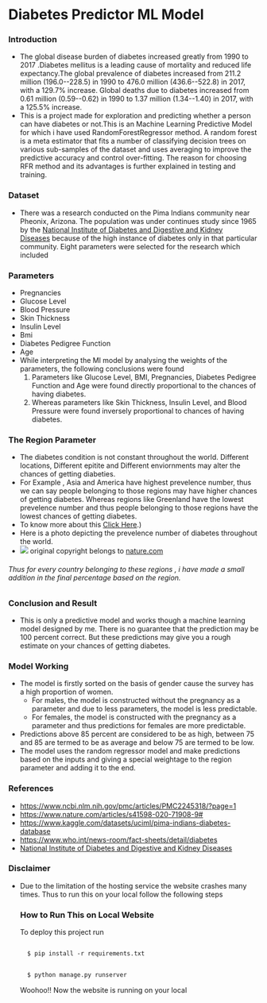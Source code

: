 Diabetes Predictor ML Model
===========================

### Introduction

-   The global disease burden of diabetes increased greatly from 1990 to 2017 .Diabetes mellitus is a leading cause of mortality and reduced life expectancy.The global prevalence of diabetes increased from 211.2 million (196.0--228.5) in 1990 to 476.0 million (436.6--522.8) in 2017, with a 129.7% increase. Global deaths due to diabetes increased from 0.61 million (0.59--0.62) in 1990 to 1.37 million (1.34--1.40) in 2017, with a 125.5% increase.
-   This is a project made for exploration and predicting whether a person can have diabetes or not.This is an Machine Learning Predictive Model for which i have used RandomForestRegressor method. A random forest is a meta estimator that fits a number of classifying decision trees on various sub-samples of the dataset and uses averaging to improve the predictive accuracy and control over-fitting. The reason for choosing RFR method and its advantages is further explained in testing and training.

### Dataset

-   There was a research conducted on the Pima Indians community near Pheonix, Arizona. The population was under continues study since 1965 by the [National Institute of Diabetes and Digestive and Kidney Diseases](https://www.niddk.nih.gov/) because of the high instance of diabetes only in that particular community. Eight parameters were selected for the research which included

### Parameters

-   Pregnancies
-   Glucose Level
-   Blood Pressure
-   Skin Thickness
-   Insulin Level
-   Bmi
-   Diabetes Pedigree Function
-   Age
-   While interpreting the Ml model by analysing the weights of the parameters, the following conclusions were found
    1.  Parameters like Glucose Level, BMI, Pregnancies, Diabetes Pedigree Function and Age were found directly proportional to the chances of having diabetes.
    2.  Whereas parameters like Skin Thickness, Insulin Level, and Blood Pressure were found inversely proportional to chances of having diabetes.

### The Region Parameter

-   The diabetes condition is not constant throughout the world. Different locations, Different epitite and Different enviornments may alter the chances of getting diabeties.
-   For Example , Asia and America have highest prevelence number, thus we can say people belonging to those regions may have higher chances of getting diabetes. Whereas regions like Greenland have the lowest prevelence number and thus people belonging to those regions have the lowest chances of getting diabetes.
-   To know more about this [Click Here](https://www.nature.com/articles/s41598-020-71908-9#).)
-   Here is a photo depicting the prevelence number of diabetes throughout the world.
-   ![](https://yourdiabetespredictor.herokuapp.com/static/website/world_prevelance.30f9894abeed.png)
original copyright belongs to [nature.com](https://www.nature.com/)

###### Thus for every country belonging to these regions , i have made a small addition in the final percentage based on the region.

### Conclusion and Result

-   This is only a predictive model and works though a machine learning model designed by me. There is no guarantee that the prediction may be 100 percent correct. But these predictions may give you a rough estimate on your chances of getting diabetes.

### Model Working

-   The model is firstly sorted on the basis of gender cause the survey has a high proportion of women.
    -   For males, the model is constructed without the pregnancy as a parameter and due to less parameters, the model is less predictable.
    -   For females, the model is constructed with the pregnancy as a parameter and thus predictions for females are more predictable.
-   Predictions above 85 percent are considered to be as high, between 75 and 85 are termed to be as average and below 75 are termed to be low.
-   The model uses the random regressor model and make predictions based on the inputs and giving a special weightage to the region parameter and adding it to the end.

### References

-   <https://www.ncbi.nlm.nih.gov/pmc/articles/PMC2245318/?page=1>
-   <https://www.nature.com/articles/s41598-020-71908-9#>
-   <https://www.kaggle.com/datasets/uciml/pima-indians-diabetes-database>
-   <https://www.who.int/news-room/fact-sheets/detail/diabetes>
-   [National Institute of Diabetes and Digestive and Kidney Diseases](https://www.niddk.nih.gov/)

### Disclaimer

-   Due to the limitation of the hosting service the website crashes many times. Thus to run this on your local follow the following steps

    ### How to Run This on Local Website

    To deploy this project run

    ```bash

      $ pip install -r requirements.txt

    ```

    ```bash

      $ python manage.py runserver

    ```

    Woohoo!! Now the website is running on your local
